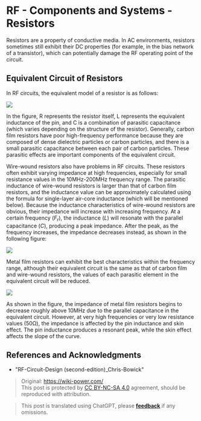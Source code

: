 # RF - Components and Systems - Resistors

Resistors are a property of conductive media. In AC environments, resistors sometimes still exhibit their DC properties (for example, in the bias network of a transistor), which can potentially damage the RF operating point of the circuit.

## Equivalent Circuit of Resistors

In RF circuits, the equivalent model of a resistor is as follows:

![](https://wiki-media-1253965369.cos.ap-guangzhou.myqcloud.com/img/20220408173626.png)

In the figure, R represents the resistor itself, L represents the equivalent inductance of the pin, and C is a combination of parasitic capacitance (which varies depending on the structure of the resistor). Generally, carbon film resistors have poor high-frequency performance because they are composed of dense dielectric particles or carbon particles, and there is a small parasitic capacitance between each pair of carbon particles. These parasitic effects are important components of the equivalent circuit.

Wire-wound resistors also have problems in RF circuits. These resistors often exhibit varying impedance at high frequencies, especially for small resistance values in the 10MHz-200MHz frequency range. The parasitic inductance of wire-wound resistors is larger than that of carbon film resistors, and the inductance value can be approximately calculated using the formula for single-layer air-core inductance (which will be mentioned below). Because the inductance characteristics of wire-wound resistors are obvious, their impedance will increase with increasing frequency. At a certain frequency ($F_r$), the inductance ($L$) will resonate with the parallel capacitance ($C$), producing a peak impedance. After the peak, as the frequency increases, the impedance decreases instead, as shown in the following figure:

![](https://wiki-media-1253965369.cos.ap-guangzhou.myqcloud.com/img/20220411135204.png)

Metal film resistors can exhibit the best characteristics within the frequency range, although their equivalent circuit is the same as that of carbon film and wire-wound resistors, the values of each parasitic element in the equivalent circuit will be reduced.

![](https://wiki-media-1253965369.cos.ap-guangzhou.myqcloud.com/img/20220411135807.png)

As shown in the figure, the impedance of metal film resistors begins to decrease roughly above 10MHz due to the parallel capacitance in the equivalent circuit. However, at very high frequencies or very low resistance values (50Ω), the impedance is affected by the pin inductance and skin effect. The pin inductance produces a resonant peak, while the skin effect affects the slope of the curve.

## References and Acknowledgments

- "RF-Circuit-Design (second-edition)\_Chris-Bowick"

> Original: <https://wiki-power.com/>  
> This post is protected by [CC BY-NC-SA 4.0](https://creativecommons.org/licenses/by/4.0/deed.en) agreement, should be reproduced with attribution.

> This post is translated using ChatGPT, please [**feedback**](https://github.com/linyuxuanlin/Wiki_MkDocs/issues/new) if any omissions.

